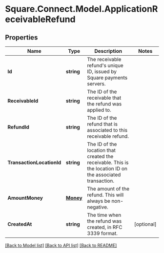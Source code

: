 # Square.Connect.Model.ApplicationReceivableRefund
## Properties

Name | Type | Description | Notes
------------ | ------------- | ------------- | -------------
**Id** | **string** | The receivable refund&#39;s unique ID, issued by Square payments servers. | 
**ReceivableId** | **string** | The ID of the receivable that the refund was applied to. | 
**RefundId** | **string** | The ID of the refund that is associated to this receivable refund. | 
**TransactionLocationId** | **string** | The ID of the location that created the receivable. This is the location ID on the associated transaction. | 
**AmountMoney** | [**Money**](Money.md) | The amount of the refund. This will always be non-negative. | 
**CreatedAt** | **string** | The time when the refund was created, in RFC 3339 format. | [optional] 



[[Back to Model list]](../README.md#documentation-for-models) [[Back to API list]](../README.md#documentation-for-api-endpoints) [[Back to README]](../README.md)

